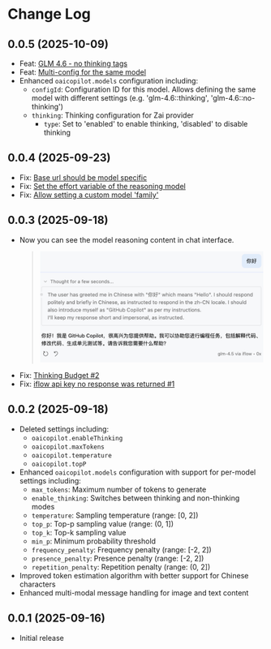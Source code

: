# Change Log

## 0.0.5 (2025-10-09)

- Feat: [GLM 4.6 - no thinking tags](https://github.com/JohnnyZ93/oai-compatible-copilot/issues/15)
- Feat: [Multi-config for the same model](https://github.com/JohnnyZ93/oai-compatible-copilot/issues/18)
- Enhanced `oaicopilot.models` configuration including:
  - `configId`: Configuration ID for this model. Allows defining the same model with different settings (e.g. 'glm-4.6::thinking', 'glm-4.6::no-thinking')
  - `thinking`: Thinking configuration for Zai provider
    - `type`: Set to 'enabled' to enable thinking, 'disabled' to disable thinking

## 0.0.4 (2025-09-23)

- Fix: [Base url should be model specific](https://github.com/JohnnyZ93/oai-compatible-copilot/issues/4)
- Fix: [Set the effort variable of the reasoning model](https://github.com/JohnnyZ93/oai-compatible-copilot/issues/5)
- Fix: [Allow setting a custom model 'family'](https://github.com/JohnnyZ93/oai-compatible-copilot/issues/8)

## 0.0.3 (2025-09-18)

- Now you can see the model reasoning content in chat interface.
  > ![thinkingPartDemo](./assets/thinkingPartDemo.png)
- Fix: [Thinking Budget #2](https://github.com/JohnnyZ93/oai-compatible-copilot/issues/2)
- Fix: [iflow api key no response was returned #1](https://github.com/JohnnyZ93/oai-compatible-copilot/issues/1)

## 0.0.2 (2025-09-18)

- Deleted settings including:
  - `oaicopilot.enableThinking`
  - `oaicopilot.maxTokens`
  - `oaicopilot.temperature`
  - `oaicopilot.topP`
- Enhanced `oaicopilot.models` configuration with support for per-model settings including:
  - `max_tokens`: Maximum number of tokens to generate
  - `enable_thinking`: Switches between thinking and non-thinking modes
  - `temperature`: Sampling temperature (range: [0, 2])
  - `top_p`: Top-p sampling value (range: (0, 1])
  - `top_k`: Top-k sampling value
  - `min_p`: Minimum probability threshold
  - `frequency_penalty`: Frequency penalty (range: [-2, 2])
  - `presence_penalty`: Presence penalty (range: [-2, 2])
  - `repetition_penalty`: Repetition penalty (range: (0, 2])
- Improved token estimation algorithm with better support for Chinese characters
- Enhanced multi-modal message handling for image and text content

## 0.0.1 (2025-09-16)

- Initial release